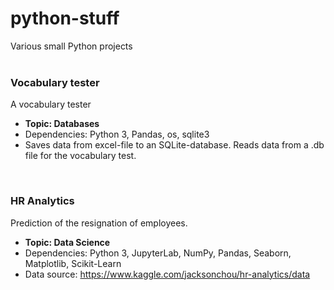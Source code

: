 # python-stuff
Various small Python projects
</br></br>

### Vocabulary tester
A vocabulary tester
* <b>Topic: Databases</b>
* Dependencies: Python 3, Pandas, os, sqlite3
* Saves data from excel-file to an SQLite-database. Reads data from a .db file for the vocabulary test.
</br>

### HR Analytics
Prediction of the resignation of employees.
* <b> Topic: Data Science </b>
* Dependencies: Python 3, JupyterLab, NumPy, Pandas, Seaborn, Matplotlib, Scikit-Learn
* Data source: https://www.kaggle.com/jacksonchou/hr-analytics/data